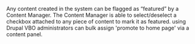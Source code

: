 Any content created in the system can be flagged as “featured” by a Content Manager. The Content Manager is able to select/deselect a checkbox attached to any piece of content to mark it as featured.
using Drupal VBO administrators can bulk assign 'promote to home page' via a content panel.
